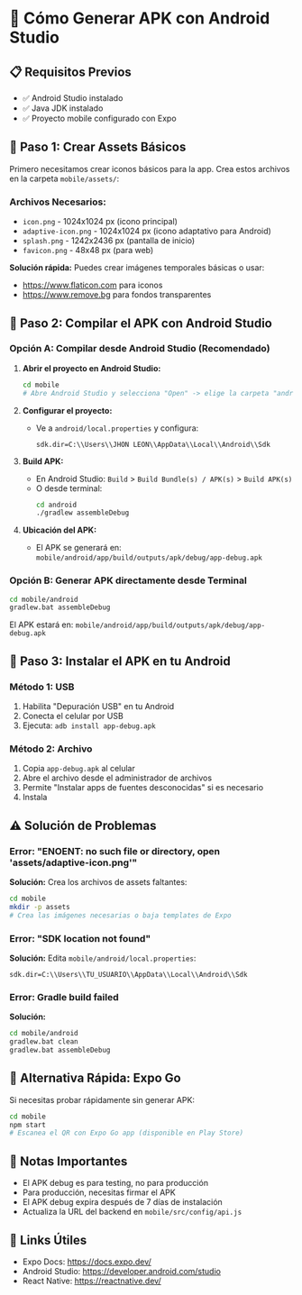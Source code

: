 # 🚀 Cómo Generar APK con Android Studio

## 📋 Requisitos Previos

- ✅ Android Studio instalado
- ✅ Java JDK instalado
- ✅ Proyecto mobile configurado con Expo

## 🔧 Paso 1: Crear Assets Básicos

Primero necesitamos crear iconos básicos para la app. Crea estos archivos en la carpeta `mobile/assets/`:

### Archivos Necesarios:
- `icon.png` - 1024x1024 px (icono principal)
- `adaptive-icon.png` - 1024x1024 px (icono adaptativo para Android)
- `splash.png` - 1242x2436 px (pantalla de inicio)
- `favicon.png` - 48x48 px (para web)

**Solución rápida:** Puedes crear imágenes temporales básicas o usar:
- https://www.flaticon.com para iconos
- https://www.remove.bg para fondos transparentes

## 🔨 Paso 2: Compilar el APK con Android Studio

### Opción A: Compilar desde Android Studio (Recomendado)

1. **Abrir el proyecto en Android Studio:**
   ```bash
   cd mobile
   # Abre Android Studio y selecciona "Open" -> elige la carpeta "android"
   ```

2. **Configurar el proyecto:**
   - Ve a `android/local.properties` y configura:
     ```properties
     sdk.dir=C:\\Users\\JHON LEON\\AppData\\Local\\Android\\Sdk
     ```

3. **Build APK:**
   - En Android Studio: `Build` > `Build Bundle(s) / APK(s)` > `Build APK(s)`
   - O desde terminal:
     ```bash
     cd android
     ./gradlew assembleDebug
     ```

4. **Ubicación del APK:**
   - El APK se generará en: `mobile/android/app/build/outputs/apk/debug/app-debug.apk`

### Opción B: Generar APK directamente desde Terminal

```bash
cd mobile/android
gradlew.bat assembleDebug
```

El APK estará en: `mobile/android/app/build/outputs/apk/debug/app-debug.apk`

## 📱 Paso 3: Instalar el APK en tu Android

### Método 1: USB
1. Habilita "Depuración USB" en tu Android
2. Conecta el celular por USB
3. Ejecuta: `adb install app-debug.apk`

### Método 2: Archivo
1. Copia `app-debug.apk` al celular
2. Abre el archivo desde el administrador de archivos
3. Permite "Instalar apps de fuentes desconocidas" si es necesario
4. Instala

## ⚠️ Solución de Problemas

### Error: "ENOENT: no such file or directory, open 'assets/adaptive-icon.png'"

**Solución:** Crea los archivos de assets faltantes:

```bash
cd mobile
mkdir -p assets
# Crea las imágenes necesarias o baja templates de Expo
```

### Error: "SDK location not found"

**Solución:** Edita `mobile/android/local.properties`:
```properties
sdk.dir=C:\\Users\\TU_USUARIO\\AppData\\Local\\Android\\Sdk
```

### Error: Gradle build failed

**Solución:**
```bash
cd mobile/android
gradlew.bat clean
gradlew.bat assembleDebug
```

## 🎯 Alternativa Rápida: Expo Go

Si necesitas probar rápidamente sin generar APK:

```bash
cd mobile
npm start
# Escanea el QR con Expo Go app (disponible en Play Store)
```

## 📝 Notas Importantes

- El APK debug es para testing, no para producción
- Para producción, necesitas firmar el APK
- El APK debug expira después de 7 días de instalación
- Actualiza la URL del backend en `mobile/src/config/api.js`

## 🔗 Links Útiles

- Expo Docs: https://docs.expo.dev/
- Android Studio: https://developer.android.com/studio
- React Native: https://reactnative.dev/

